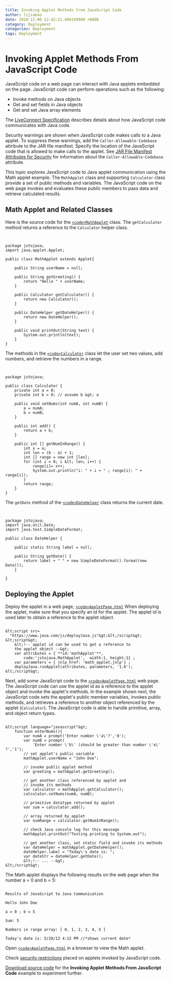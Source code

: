 ```yaml
---
title: Invoking Applet Methods From JavaScript Code
author: lijiabao
date: 2020-12-06 12:42:21.686199900 +0800
category: Deployment
categories: Deployment
tags: Deployment
---
```


# Invoking Applet Methods From JavaScript Code

JavaScript code on a web page can interact with Java applets embedded on the page. JavaScript code can perform operations such as the following:

- Invoke methods on Java objects
- Get and set fields in Java objects
- Get and set Java array elements

The 
[LiveConnect Specification](http://www.oracle.com/technetwork/java/javase/plugin2-142482.html#LIVECONNECT) describes details about how JavaScript code communicates with Java code.

Security warnings are shown when JavaScript code makes calls to a Java applet. To suppress these warnings, add the `Caller-Allowable-Codebase` attribute to the JAR file manifest. Specify the location of the JavaScript code that is allowed to make calls to the applet. See
[JAR File Manifest Attributes for Security](https://docs.oracle.com/javase/8/docs/technotes/guides/deploy/manifest.html) for information about the `Caller-Allowable-Codebase` attribute.

This topic explores JavaScript code to Java applet communication using the Math applet example. The `MathApplet` class and supporting `Calculator` class provide a set of public methods and variables. The JavaScript code on the web page invokes and evaluates these public members to pass data and retrieve calculated results.

## Math Applet and Related Classes

Here is the source code for the 
[`<code>MathApplet`</code>](examples/applet_InvokingAppletMethodsFromJavaScript/src/jstojava/MathApplet.java) class. The `getCalculator` method returns a reference to the `Calculator` helper class.

```

 
package jstojava;
import java.applet.Applet;

public class MathApplet extends Applet{

    public String userName = null;
         
    public String getGreeting() {
        return "Hello " + userName;
    }
    
    public Calculator getCalculator() {
        return new Calculator();
    } 
    
    public DateHelper getDateHelper() {
        return new DateHelper();
    }
    
    public void printOut(String text) {
        System.out.println(text);
    }
}

```

The methods in the 
[`<code>Calculator`</code>](examples/applet_InvokingAppletMethodsFromJavaScript/src/jstojava/Calculator.java) class let the user set two values, add numbers, and retrieve the numbers in a range.

```


package jstojava;

public class Calculator {
    private int a = 0;
    private int b = 0; // assume b &gt; a
    
    public void setNums(int numA, int numB) {
        a = numA;
        b = numB;
    }
    
    public int add() {
        return a + b;
    }
    
    public int [] getNumInRange() {    
        int x = a;
        int len = (b - a) + 1;
        int [] range = new int [len];
        for (int i = 0; i &lt; len; i++) {
            range[i]= x++;
            System.out.println("i: " + i + " ; range[i]: " + range[i]);
        }
        return range;
    }
}

```

The `getDate` method of the 
[`<code>DateHelper`</code>](examples/applet_InvokingAppletMethodsFromJavaScript/src/jstojava/DateHelper.java) class returns the current date.

```


package jstojava;
import java.util.Date;
import java.text.SimpleDateFormat;

public class DateHelper {
    
    public static String label = null;
        
    public String getDate() {
        return label + " " + new SimpleDateFormat().format(new Date());
    }

}

```

## Deploying the Applet

Deploy the applet in a web page, 
[`<code>AppletPage.html`</code>](examples/dist/applet_InvokingAppletMethodsFromJavaScript/AppletPage.html) When deploying the applet, make sure that you specify an id for the applet. The applet id is used later to obtain a reference to the applet object.

```

&lt;script src=
  "https://www.java.com/js/deployJava.js"&gt;&lt;/script&gt;
&lt;script&gt;
    &lt;!-- applet id can be used to get a reference to
    the applet object --&gt;
    var attributes = { **id:'mathApplet'**,
        code:'jstojava.MathApplet',  width:1, height:1} ;
    var parameters = { jnlp_href: 'math_applet.jnlp'} ;
    deployJava.runApplet(attributes, parameters, '1.6');
&lt;/script&gt;

```

Next, add some JavaScript code to the 
[`<code>AppletPage.html`</code>](examples/dist/applet_InvokingAppletMethodsFromJavaScript/AppletPage.html) web page. The JavaScript code can use the applet id as a reference to the applet object and invoke the applet's methods. In the example shown next, the JavaScript code sets the applet's public member variables, invokes public methods, and retrieves a reference to another object referenced by the applet (`Calculator`). The JavaScript code is able to handle primitive, array, and object return types.

```

&lt;script language="javascript"&gt;
    function enterNums(){
        var numA = prompt('Enter number \'a\'?','0');
        var numB = prompt(
            'Enter number \'b\' (should be greater than number \'a\' ?','1');
        // set applet's public variable
        mathApplet.userName = "John Doe";

        // invoke public applet method
        var greeting = mathApplet.getGreeting();

        // get another class referenced by applet and
        // invoke its methods
        var calculator = mathApplet.getCalculator();
        calculator.setNums(numA, numB);

        // primitive datatype returned by applet
        var sum = calculator.add();

        // array returned by applet
        var numRange = calculator.getNumInRange();

        // check Java console log for this message
        mathApplet.printOut("Testing printing to System.out");

        // get another class, set static field and invoke its methods
        var dateHelper = mathApplet.getDateHelper();
        dateHelper.label = "Today\'s date is: ";
        var dateStr = dateHelper.getDate();
        &lt;!-- ... --&gt;
&lt;/script&gt;

```

The Math applet displays the following results on the web page when the number a = 0 and b = 5:

```

Results of JavaScript to Java Communication

Hello John Doe

a = 0 ; b = 5

Sum: 5

Numbers in range array: [ 0, 1, 2, 3, 4, 5 ]

Today's date is: 5/28/13 4:12 PM //*shows current date*

```

Open 
[`<code>AppletPage.html`</code>](examples/dist/applet_InvokingAppletMethodsFromJavaScript/AppletPage.html) in a browser to view the Math applet.

Check 
[security restrictions](security.html#jsNote) placed on applets invoked by JavaScript code.


[Download source code](examplesIndex.html#InvokingAppletMethodsFromJavaScript) for the **Invoking Applet Methods From JavaScript Code** example to experiment further.
